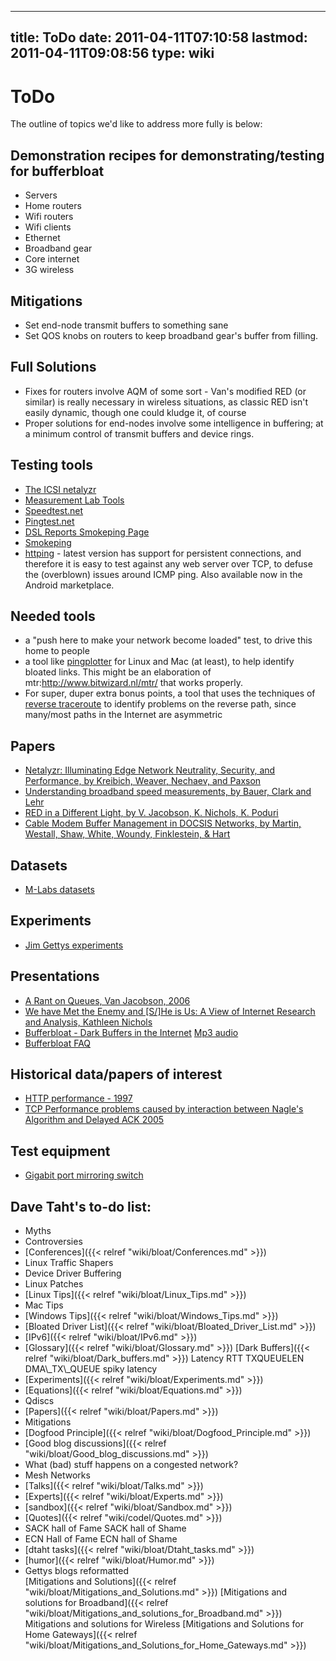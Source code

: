 
---
title: ToDo
date: 2011-04-11T07:10:58
lastmod: 2011-04-11T09:08:56
type: wiki
---
ToDo
====

The outline of topics we'd like to address more fully is below:

Demonstration recipes for demonstrating/testing for bufferbloat
---------------------------------------------------------------

-   Servers
-   Home routers
-   Wifi routers
-   Wifi clients
-   Ethernet
-   Broadband gear
-   Core internet
-   3G wireless

Mitigations
-----------

-   Set end-node transmit buffers to something sane
-   Set QOS knobs on routers to keep broadband gear's buffer
    from filling.

Full Solutions
--------------

-   Fixes for routers involve AQM of some sort - Van's modified RED
    (or similar) is really necessary in wireless situations, as classic
    RED isn't easily dynamic, though one could kludge it, of course
-   Proper solutions for end-nodes involve some intelligence in
    buffering; at a minimum control of transmit buffers and
    device rings.

Testing tools
-------------

-   [The ICSI netalyzr](http://netalyzr.icsi.berkeley.edu/)
-   [Measurement Lab
    Tools](http://www.measurementlab.net/measurement-lab-tools)
-   [Speedtest.net](http://www.speedtest.net/)
-   [Pingtest.net](http://www.pingtest.net/)
-   [DSL Reports Smokeping Page](http://www.dslreports.com/smokeping)
-   [Smokeping](http://oss.oetiker.ch/smokeping/)
-   [httping](http://www.vanheusden.com/httping/) - latest version has
    support for persistent connections, and therefore it is easy to test
    against any web server over TCP, to defuse the (overblown) issues
    around ICMP ping. Also available now in the Android marketplace.

Needed tools
------------

-   a "push here to make your network become loaded" test, to drive this
    home to people
-   a tool like [pingplotter](http://www.pingplotter.com/profile.html)
    for Linux and Mac (at least), to help identify bloated links. This
    might be an elaboration of mtr:http://www.bitwizard.nl/mtr/ that
    works properly.
-   For super, duper extra bonus points, a tool that uses the techniques
    of [reverse
    traceroute](http://www.cs.washington.edu/research/networking/astronomy/reverse-traceroute.html)
    to identify problems on the reverse path, since many/most paths in
    the Internet are asymmetric

Papers
------

-   [Netalyzr: Illuminating Edge Network Neutrality, Security, and
    Performance, by Kreibich, Weaver, Nechaev, and
    Paxson](http://www.icsi.berkeley.edu/cgi-bin/pubs/publication.pl?ID=002876)
-   [Understanding broadband speed measurements, by Bauer, Clark and
    Lehr](http://mitas.csail.mit.edu/papers/Bauer_Clark_Lehr_Broadband_Speed_Measurements.pdf)
-   [RED in a Different Light, by V. Jacobson, K. Nichols, K.
    Poduri](http://mirrors.bufferbloat.net/RelevantPapers/Red_in_a_different_light.pdf)
-   [Cable Modem Buffer Management in DOCSIS Networks, by Martin,
    Westall, Shaw, White, Woundy, Finklestein, &
    Hart](http://www.cs.clemson.edu/~jmarty/papers/PID1154937.pdf)

Datasets
--------

-   [M-Labs datasets](http://www.measurementlab.net/data)

Experiments
-----------

-   [Jim Gettys
    experiments](http://people.freedesktop.org/~jg/Experiments/)

Presentations
-------------

-   [A Rant on Queues, Van Jacobson,
    2006](http://pollere.net/Pdfdocs/QrantJul06.pdf)
-   [We have Met the Enemy and \[S/\]He is Us: A View of Internet
    Research and Analysis, Kathleen
    Nichols](http://pollere.net/Pdfdocs/bcit_6.2001.pdf)
-   [Bufferbloat - Dark Buffers in the
    Internet](https://www.bufferbloat.net/documents/1) [Mp3
    audio](http://mirrors.bufferbloat.net/Talks/BellLabs01192011/murray_hill01192011_Bufferbloat_Talk_Edited_For_brevity.mp3)
-   [Bufferbloat FAQ](http://gettys.wordpress.com/bufferbloat-faq/)

Historical data/papers of interest
----------------------------------

-   [HTTP performance -
    1997](http://www.w3.org/Protocols/HTTP/Performance/)
-   [TCP Performance problems caused by interaction between Nagle's
    Algorithm and Delayed ACK
    2005](http://www.stuartcheshire.org/papers/NagleDelayedAck/)

Test equipment
--------------

-   [Gigabit port mirroring
    switch](http://www.dual-comm.com/gigabit_port-mirroring-LAN_switch.htm)

Dave Taht's to-do list:
-----------------------

-   <link>Myths</link>
-   <link>Controversies</link>
-   [Conferences]({{< relref "wiki/bloat/Conferences.md" >}})
-   <link>Linux Traffic Shapers</link>
-   <link>Device Driver Buffering</link>
-   <link>Linux Patches</link>
-   [Linux Tips]({{< relref "wiki/bloat/Linux_Tips.md" >}})
-   <link>Mac Tips</link>
-   [Windows Tips]({{< relref "wiki/bloat/Windows_Tips.md" >}})
-   [Bloated Driver List]({{< relref "wiki/bloat/Bloated_Driver_List.md" >}})
-   [IPv6]({{< relref "wiki/bloat/IPv6.md" >}})
-   [Glossary]({{< relref "wiki/bloat/Glossary.md" >}}) [Dark Buffers]({{< relref "wiki/bloat/Dark_buffers.md" >}}) <link>Latency</link>
    <link>RTT</link> <link>TXQUEUELEN</link> <link>DMA\_TX\_QUEUE</link>
    <link>spiky latency</link>
-   [Experiments]({{< relref "wiki/bloat/Experiments.md" >}})
-   [Equations]({{< relref "wiki/bloat/Equations.md" >}})
-   <link>Qdiscs</link>
-   [Papers]({{< relref "wiki/bloat/Papers.md" >}})
-   <link>Mitigations</link>
-   [Dogfood Principle]({{< relref "wiki/bloat/Dogfood_Principle.md" >}})
-   [Good blog discussions]({{< relref "wiki/bloat/Good_blog_discussions.md" >}})
-   <link>What (bad) stuff happens on a congested network?</link>
-   <link>Mesh Networks</link>
-   [Talks]({{< relref "wiki/bloat/Talks.md" >}})
-   [Experts]({{< relref "wiki/bloat/Experts.md" >}})
-   [sandbox]({{< relref "wiki/bloat/Sandbox.md" >}})
-   [Quotes]({{< relref "wiki/codel/Quotes.md" >}})
-   <link>SACK hall of Fame</link> <link>SACK hall of Shame</link>
-   <link>ECN Hall of Fame</link> <link>ECN hall of Shame</link>
-   [dtaht tasks]({{< relref "wiki/bloat/Dtaht_tasks.md" >}})
-   [humor]({{< relref "wiki/bloat/Humor.md" >}})
-   Gettys blogs reformatted\
    [Mitigations and Solutions]({{< relref "wiki/bloat/Mitigations_and_Solutions.md" >}}) [Mitigations and solutions for Broadband]({{< relref "wiki/bloat/Mitigations_and_solutions_for_Broadband.md" >}}) <link>Mitigations and solutions for
    Wireless</link> [Mitigations and Solutions for Home Gateways]({{< relref "wiki/bloat/Mitigations_and_Solutions_for_Home_Gateways.md" >}})

